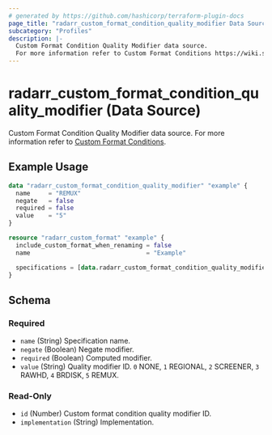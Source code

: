 ```yaml
---
# generated by https://github.com/hashicorp/terraform-plugin-docs
page_title: "radarr_custom_format_condition_quality_modifier Data Source - terraform-provider-radarr"
subcategory: "Profiles"
description: |-
  Custom Format Condition Quality Modifier data source.
  For more information refer to Custom Format Conditions https://wiki.servarr.com/radarr/settings#conditions.
---
```


# radarr_custom_format_condition_quality_modifier (Data Source)

<!-- subcategory:Profiles -->
 Custom Format Condition Quality Modifier data source.
For more information refer to [Custom Format Conditions](https://wiki.servarr.com/radarr/settings#conditions).

## Example Usage

```terraform
data "radarr_custom_format_condition_quality_modifier" "example" {
  name     = "REMUX"
  negate   = false
  required = false
  value    = "5"
}

resource "radarr_custom_format" "example" {
  include_custom_format_when_renaming = false
  name                                = "Example"

  specifications = [data.radarr_custom_format_condition_quality_modifier.example]
}
```

<!-- schema generated by tfplugindocs -->
## Schema

### Required

- `name` (String) Specification name.
- `negate` (Boolean) Negate modifier.
- `required` (Boolean) Computed modifier.
- `value` (String) Quality modifier ID. `0` NONE, `1` REGIONAL, `2` SCREENER, `3` RAWHD, `4` BRDISK, `5` REMUX.

### Read-Only

- `id` (Number) Custom format condition quality modifier ID.
- `implementation` (String) Implementation.

